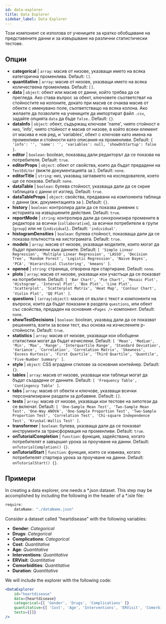 ```yaml
---
id: data-explorer 
title: Data Explorer
sidebar_label: Data Explorer
---
```


Този компонент се използва от учениците за кратко обобщаване на представените данни и за извършване на различни статистически тестове.

## Опции

* __categorical__ | `array`: масив от низове, указващи името на всяка категорична променлива. Default: `[]`.
* __quantitative__ | `array`: масив от низове, указващи името на всяка количествена променлива. Default: `[]`.
* __data__ | `object`: обект или масив от данни, който трябва да се прегледа. Ако става въпрос за обект, ключовете съответстват на стойностите на колоните, докато при масив се очаква масив от обекти с именувано поле, съответстващо на всяка колона. Ако желаете да позволите на учениците да импортират файл `.csv`, задайте опцията `data` да бъде `false`.. Default: `{}`.
* __dataInfo__ | `object`: обект, съдържащ ключове \'name\', чиято стойност е низ, \'info\', чиято стойност е масив от низове, в който всеки елемент от масива е нов ред, и \'variables\', обект с ключове като имена на променливи и стойности като описания на променливи. Default: `{
  'info': '',
  'name': '',
  'variables': null,
  'showOnStartup': false
}`.
* __editor__ | `boolean`: boolean, показващ дали редакторът да се показва на потребителя. Default: `true`.
* __editorProps__ | `object`: обект от свойства, които да бъдат предадени на `TextEditor` (вижте документацията за <TextEditor />). Default: `none`.
* __editorTitle__ | `string`: низ, указващ заглавието на изследователя, което ще се показва. Default: `none`.
* __dataTable__ | `boolean`: булева стойност, указваща дали да се скрие таблицата с данни от изглед. Default: `true`.
* __dataTableProps__ | `object`: свойства, предавани на компонента таблица с данни (вж. документацията за <DataTable />). Default: `{}`.
* __history__ | `boolean`: контролира дали да се показва дневник с историята на извършените действия. Default: `true`.
* __reportMode__ | `string`: контролира дали да синхронизира промените в редактора за всички (`collaborative`), за всички потребители в групи (`group`) или не (`individual`).. Default: `'individual'`.
* __histogramDensities__ | `boolean`: булева стойност, показваща дали да се показва плътността на хистограмата. Default: `true`.
* __models__ | `array`: масив от низове, указващи моделите, които могат да бъдат приложени към данните. Default: `[
  'Simple Linear Regression',
  'Multiple Linear Regression',
  'LASSO',
  'Decision Tree',
  'Random Forest',
  'Logistic Regression',
  'Naive Bayes',
  'PCA',
  'Hierarchical Clustering',
  'kmeans'
]`.
* __opened__ | `string`: страница, отворена при стартиране. Default: `none`.
* __plots__ | `array`: масив от низове, указващи кои участъци да се показват на потребителя. Default: `[
  'Bar Chart',
  'Pie Chart',
  'Mosaic Plot',
  'Histogram',
  'Interval Plot',
  'Box Plot',
  'Line Plot',
  'Scatterplot',
  'Scatterplot Matrix',
  'Heat Map',
  'Contour Chart',
  'Violin Plot',
  'QQ Plot'
]`.
* __questions__ | `(array|object)`: масив от възли с текст и компоненти на въпроси, които да бъдат показани в раздела `questions`, или обект със свойства, предаден на основния `<Pages />` компонент. Default: `none`.
* __showTestDecisions__ | `boolean`: boolean, указващ дали да се показват решенията, взети за всеки тест, въз основа на изчислените p-стойности. Default: `true`.
* __statistics__ | `array`: масив от низове, указващи кои обобщени статистики могат да бъдат изчислени. Default: `[
  'Mean',
  'Median',
  'Min',
  'Max',
  'Range',
  'Interquartile Range',
  'Standard Deviation',
  'Variance',
  'Correlation',
  'Correlation Matrix',
  'Skewness',
  'Excess Kurtosis',
  'First Quartile',
  'Third Quartile',
  'Quantile',
  'Five-Number Summary'
]`.
* __style__ | `object`: CSS вградени стилове за основния контейнер. Default: `{}`.
* __tables__ | `array`: масив от низове, указващи кои таблици могат да бъдат създадени от данните. Default: `[
  'Frequency Table',
  'Contingency Table'
]`.
* __tabs__ | `array`: масив от обекти и ключове, указващи всички персонализирани раздели за добавяне. Default: `[]`.
* __tests__ | `array`: масив от низове, указващи кои тестове на хипотези да се включат. Default: `[
  'One-Sample Mean Test',
  'Two-Sample Mean Test',
  'One-Way ANOVA',
  'One-Sample Proportion Test',
  'Two-Sample Proportion Test',
  'Correlation Test',
  'Chi-square Independence Test',
  'Kruskal-Wallis Test'
]`.
* __transformer__ | `boolean`: булева, указваща дали да се показват инструменти за трансформация на променливи. Default: `true`.
* __onTutorialCompletion__ | `function`: функция, задействана, когато потребителят е завършил урока за проучване на данни. Default: `onTutorialCompletion() {}`.
* __onTutorialStart__ | `function`: функция, която се извиква, когато потребителят стартира урока за проучване на данни. Default: `onTutorialStart() {}`.


## Примери

In creating a data explorer, one needs a *.json dataset. This step may be accomplished by including the following in the header of a *.isle file:

```js
require:
    dataName: "./dataName.json"
```

Consider a dataset called "heartdisease" with the following variables:
* __Gender__: _Categorical_
* __Drugs__: _Categorical_
* __Complications__: _Categorical_
* __Cost__: _Quantitative_
* __Age__: _Quantitative_
* __Interventions__: _Quantitative_
* __ERVisit__: _Quantitative_
* __Comorbidities__: _Quantitative_
* __Duration__: _Quantitative_

We will include the explorer with the following code:

```jsx live
<DataExplorer 
    id="heartdisease"
    data={heartdisease} 
    categorical={[ 'Gender', 'Drugs', 'Complications' ]}
    quantitative={[ 'Cost', 'Age', 'Interventions', 'ERVisit', 'Comorbidities', 'Duration' ]}
    tests={[]}
/>
```



